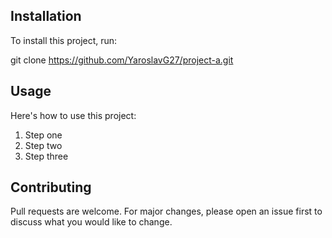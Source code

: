 ## Installation

To install this project, run:

git clone https://github.com/YaroslavG27/project-a.git

## Usage

Here's how to use this project:
1. Step one
2. Step two
3. Step three

## Contributing

Pull requests are welcome. For major changes, please open an 
issue first to discuss what you would like to change.